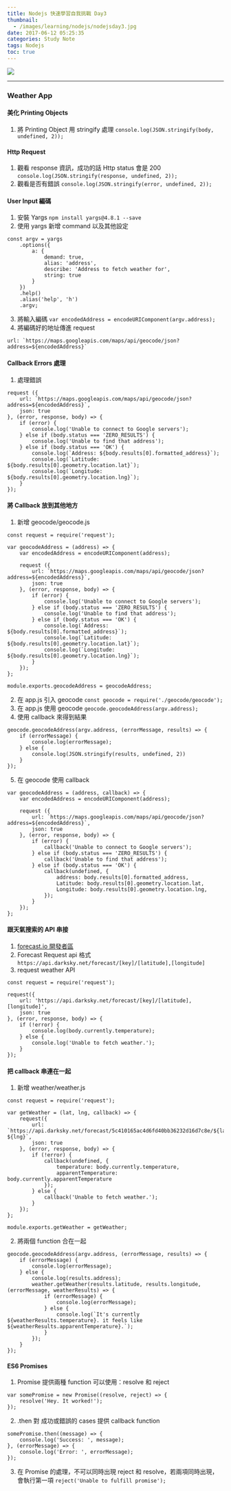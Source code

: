 ```yaml
---
title: Nodejs 快速學習自我挑戰 Day3
thumbnail:
  - /images/learning/nodejs/nodejsday3.jpg
date: 2017-06-12 05:25:35
categories: Study Note
tags: Nodejs
toc: true
---
```

<img src="/images/learning/nodejs/nodejsday3.jpg">

***
### Weather App
#### 美化 Printing Objects
1. 將 Printing Object 用 stringify 處理
`console.log(JSON.stringify(body, undefined, 2));`
#### Http Request
1. 觀看 response 資訊，成功的話 Http status 會是 200
`console.log(JSON.stringify(response, undefined, 2));`
2. 觀看是否有錯誤
`console.log(JSON.stringify(error, undefined, 2));`
#### User Input 編碼
1. 安裝 Yargs `npm install yargs@4.8.1 --save`
2. 使用 yargs 新增 command 以及其他設定
```
const argv = yargs
    .options({
        a: {
            demand: true,
            alias: 'address',
            describe: 'Address to fetch weather for',
            string: true
        }
    })
    .help()
    .alias('help', 'h')
    .argv;
```
3. 將輸入編碼
`var encodedAddress = encodeURIComponent(argv.address);`
4. 將編碼好的地址傳進 request
```
url: `https://maps.googleapis.com/maps/api/geocode/json?address=${encodedAddress}`
```
#### Callback Errors 處理
1. 處理錯誤
```
request ({
    url: `https://maps.googleapis.com/maps/api/geocode/json?address=${encodedAddress}`,
    json: true
}, (error, response, body) => {
    if (error) {
        console.log('Unable to connect to Google servers');
    } else if (body.status === 'ZERO_RESULTS') {
        console.log('Unable to find that address');
    } else if (body.status === 'OK') {
        console.log(`Address: ${body.results[0].formatted_address}`);
        console.log(`Latitude: ${body.results[0].geometry.location.lat}`);
        console.log(`Longitude: ${body.results[0].geometry.location.lng}`);
    }
});
```
#### 將 Callback 放到其他地方
1. 新增 geocode/geocode.js
```
const request = require('request');

var geocodeAddress = (address) => {
    var encodedAddress = encodeURIComponent(address);

    request ({
        url: `https://maps.googleapis.com/maps/api/geocode/json?address=${encodedAddress}`,
        json: true
    }, (error, response, body) => {
        if (error) {
            console.log('Unable to connect to Google servers');
        } else if (body.status === 'ZERO_RESULTS') {
            console.log('Unable to find that address');
        } else if (body.status === 'OK') {
            console.log(`Address: ${body.results[0].formatted_address}`);
            console.log(`Latitude: ${body.results[0].geometry.location.lat}`);
            console.log(`Longitude: ${body.results[0].geometry.location.lng}`);
        }
    });
};

module.exports.geocodeAddress = geocodeAddress;
```
2. 在 app.js 引入 geocode
`const geocode = require('./geocode/geocode');`
3. 在 app.js 使用 geocode
`geocode.geocodeAddress(argv.address);`
4. 使用 callback 來得到結果
```
geocode.geocodeAddress(argv.address, (errorMessage, results) => {
    if (errorMessage) {
        console.log(errorMessage);
    } else {
        console.log(JSON.stringify(results, undefined, 2))
    }
});
```
5. 在 geocode 使用 callback
```
var geocodeAddress = (address, callback) => {
    var encodedAddress = encodeURIComponent(address);

    request ({
        url: `https://maps.googleapis.com/maps/api/geocode/json?address=${encodedAddress}`,
        json: true
    }, (error, response, body) => {
        if (error) {
            callback('Unable to connect to Google servers');
        } else if (body.status === 'ZERO_RESULTS') {
            callback('Unable to find that address');
        } else if (body.status === 'OK') {
            callback(undefined, {
                address: body.results[0].formatted_address,
                Latitude: body.results[0].geometry.location.lat,
                Longitude: body.results[0].geometry.location.lng,
            });
        }
    });
};
```
#### 跟天氣搜索的 API 串接
1. [forecast.io 開發者區](https://darksky.net/dev/)
2. Forecast Request api 格式
`https://api.darksky.net/forecast/[key]/[latitude],[longitude]`
3. request weather API
```
const request = require('request');

request({
    url: 'https://api.darksky.net/forecast/[key]/[latitude],[longitude]',
    json: true
}, (error, response, body) => {
    if (!error) {
        console.log(body.currently.temperature);
    } else {
        console.log('Unable to fetch weather.');
    }
});
```
#### 把 callback 串連在一起
1. 新增 weather/weather.js
```
const request = require('request');

var getWeather = (lat, lng, callback) => {
    request({
        url: `https://api.darksky.net/forecast/5c410165ac4d6fd40bb36232d16d7c8e/${lat}, ${lng}`,
        json: true
    }, (error, response, body) => {
        if (!error) {
            callback(undefined, {
                temperature: body.currently.temperature,
                apparentTemperature: body.currently.apparentTemperature
            });
        } else {
            callback('Unable to fetch weather.');
        }
    });
};

module.exports.getWeather = getWeather;
```
2. 將兩個 function 合在一起
```
geocode.geocodeAddress(argv.address, (errorMessage, results) => {
    if (errorMessage) {
        console.log(errorMessage);
    } else {
        console.log(results.address);
        weather.getWeather(results.latitude, results.longitude, (errorMessage, weatherResults) => {
            if (errorMessage) {
                console.log(errorMessage);
            } else {
                console.log(`It's currently ${weatherResults.temperature}. it feels like ${weatherResults.apparentTemperature}.`);
            }
        });
    }
});
```
#### ES6 Promises
1. Promise 提供兩種 function 可以使用：resolve 和 reject
```
var somePromise = new Promise((resolve, reject) => {
    resolve('Hey. It worked!');
});
```
2. .then 對 成功或錯誤的 cases 提供 callback function
```
somePromise.then((message) => {
    console.log('Success: ', message);
}, (errorMessage) => {
    console.log('Error: ', errorMessage);
});
```
3. 在 Promise 的處理，不可以同時出現 reject 和 resolve，若兩項同時出現，會執行第一項
`reject('Unable to fulfill promise');`